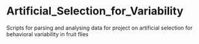 # Artificial_Selection_for_Variability
 Scripts for parsing and analysing data for project on artificial selection for behavioral variability in fruit flies

